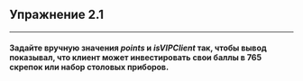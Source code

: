 ## Упражнение 2.1

***

#### Задайте вручную значения *points* и *isVIPClient* так, чтобы вывод показывал, что клиент может инвестировать свои баллы в 765 скрепок или набор столовых приборов.